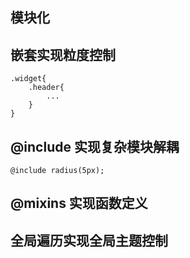 ## 模块化

## 嵌套实现粒度控制

```
.widget{
    .header{
        ...
    }
}
```

## @include 实现复杂模块解耦

```
@include radius(5px);
```

## @mixins 实现函数定义

## 全局遍历实现全局主题控制

